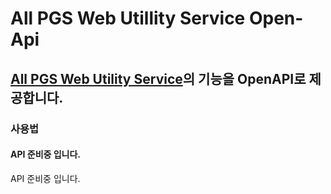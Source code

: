# All PGS Web Utillity Service Open-Api

## [All PGS Web Utility Service](https://webutil.allpgs.ga)의 기능을 OpenAPI로 제공합니다.

### 사용법
#### API 준비중 입니다.
API 준비중 입니다.
